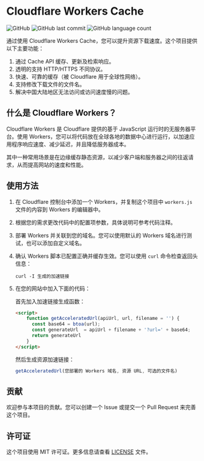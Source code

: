 # Cloudflare Workers Cache

![GitHub](https://img.shields.io/github/license/chenzd123456/Cloudflare-Workers-Cache?color=%2335C43F)
![GitHub last commit](https://img.shields.io/github/last-commit/chenzd123456/Cloudflare-Workers-Cache?color=%23555555)
![GitHub language count](https://img.shields.io/github/languages/count/chenzd123456/Cloudflare-Workers-Cache?color=%23478CBF)

通过使用 Cloudflare Workers Cache，您可以提升资源下载速度。这个项目提供以下主要功能：

1. 通过 Cache API 缓存、更新及检索响应。
2. 透明的支持 HTTP/HTTPS 不同协议。
3. 快速、可靠的缓存（被 Cloudflare 用于全球性网络）。
4. 支持修改下载文件的文件名。
5. 解决中国大陆地区无法访问或访问速度慢的问题。

## 什么是 Cloudflare Workers？

Cloudflare Workers 是 Cloudflare 提供的基于 JavaScript 运行时的无服务器平台。使用 Workers，您可以将代码放在全球各地的数据中心进行运行，以加速应用程序响应速度、减少延迟，并且降低服务器成本。

其中一种常用场景是在边缘缓存静态资源，以减少客户端和服务器之间的往返请求，从而提高网站的速度和性能。

## 使用方法

1. 在 Cloudflare 控制台中添加一个 Workers，并复制这个项目中 `workers.js` 文件的内容到 Workers 的编辑器中。

2. 根据您的需求更改代码中的配置项参数，具体说明可参考代码注释。

3. 部署 Workers 并关联到您的域名。您可以使用默认的 Workers 域名进行测试，也可以添加自定义域名。

4. 确认 Workers 脚本已配置正确并缓存生效。您可以使用 `curl` 命令检查返回头信息：

    ```shell
    curl -I 生成的加速链接
    ```

5. 在您的网站中加入下面的代码：

    首先加入加速链接生成函数：

    ```html
    <script>
        function getAcceleratedUrl(apiUrl, url, filename = '') {
          const base64 = btoa(url);
          const generateUrl  = apiUrl + filename + '?url=' + base64;
          return generateUrl
        }
    </script>
    ```

    然后生成资源加速链接：

    ```js
    getAcceleratedUrl(您部署的 Workers 域名, 资源 URL, 可选的文件名)
    ```

## 贡献

欢迎参与本项目的贡献。您可以创建一个 Issue 或提交一个 Pull Request 来完善这个项目。

## 许可证

这个项目使用 MIT 许可证。更多信息请查看 [LICENSE](https://github.com/chenzd123456/Cloudflare-Workers-Cache/blob/main/LICENSE) 文件。

